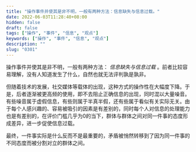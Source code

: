 ```yaml
---
title: "操作事件并使其是非不明，一般有两种方法：信息缺失与信息过载。"
date: 2022-06-03T11:28:40+08:00
hidden: false
draft: false
tags: ["操作", "事件", "信息", "观点"]
keywords: ["操作", "事件", "信息", "观点"]
description: ""
slug: "0301"
---
```


操作事件并使其是非不明，一般有两种方法： *信息缺失与信息过载* 。前者比较容易理解，没有人知道发生了什么，自然也就无法评判孰是孰非。

但随着技术的发展，社交媒体等载体的出现，这种方式的操作性在大幅度下降。于是，后者逐渐被更高频的使用，即不去阻止正确信息的出现，同时混以大量噪音。有些噪音属于虚假信息，有些则属于半真半假，还有些属于看似有关实际无关。由于每个人感兴趣的、容易被吸引的因素是有差别的，同时每个人对信息的处理能力也是有差别的，在评价门槛几乎为0的当下，群体与群体之间对同一件事的态度形成差异，进一步促使信息过载。

最终，一件事实际是什么反而不是最重要的，矛盾被悄然转移到了因为同一件事的不同态度而被分割对立的群体之间。